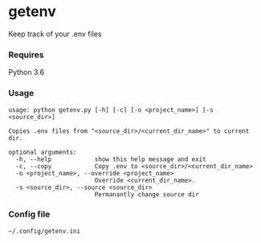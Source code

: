 # getenv
Keep track of your .env files

### Requires
Python 3.6

### Usage
```
usage: python getenv.py [-h] [-c] [-o <project_name>] [-s <source_dir>]

Copies .env files from "<source_dir>/<current_dir_name>" to current dir.

optional arguments:
  -h, --help            show this help message and exit
  -c, --copy            Copy .env to <source_dir>/<current_dir_name>
  -o <project_name>, --override <project_name>
                        Override <current_dir_name>.
  -s <source_dir>, --source <source_dir>
                        Permanantly change source dir
```
### Config file

`~/.config/getenv.ini`